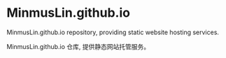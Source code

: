 # MinmusLin.github.io

MinmusLin.github.io repository, providing static website hosting services.

MinmusLin.github.io 仓库, 提供静态网站托管服务。